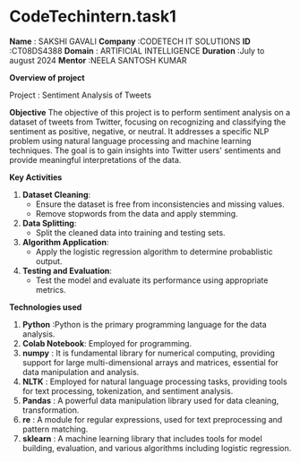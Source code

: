 # CodeTechintern.task1

**Name**     : SAKSHI GAVALI
**Company**  :CODETECH IT SOLUTIONS
**ID**       :CT08DS4388
**Domain**   : ARTIFICIAL INTELLIGENCE
**Duration** :July to august 2024
**Mentor**   :NEELA SANTOSH KUMAR

**Overview of project**

Project : Sentiment Analysis of Tweets

**Objective**
The objective of this project is to perform sentiment analysis on a dataset of tweets from Twitter, focusing on recognizing and classifying the sentiment as positive, negative, or neutral. It addresses a specific NLP problem using natural language processing and machine learning techniques. The goal is to gain insights into Twitter users' sentiments and provide meaningful interpretations of the data.

**Key Activities**
1. **Dataset Cleaning**:
   - Ensure the dataset is free from inconsistencies and missing values.
   - Remove stopwords from the data and apply stemming.
2. **Data Splitting**:
   - Split the cleaned data into training and testing sets.
3. **Algorithm Application**:
   - Apply the logistic regression algorithm to determine probablistic output.
4. **Testing and Evaluation**:
   - Test the model and evaluate its performance using appropriate metrics.
  
  **Technologies used**
1. **Python**  :Python is the primary programming language for the data analysis.
2. **Colab Notebook**: Employed for programming.
3. **numpy**   : It is fundamental library for numerical computing, providing support for large multi-dimensional arrays and matrices, essential for data manipulation and analysis.
4.  **NLTK**   : Employed for natural language processing tasks, providing tools for text processing, tokenization, and sentiment analysis.
5. **Pandas**  : A powerful data manipulation library used for data cleaning, transformation.
6. **re**      : A module for regular expressions, used for text preprocessing and pattern matching.
7. **sklearn** : A machine learning library that includes tools for model building, evaluation, and various algorithms including logistic regression.


